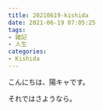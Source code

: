 ```yaml
---
title: 20210619-kishida
date: 2021-06-19 07:05:25
tags:
- 雑記
- 人生
categories:
- Kishida
---
```



こんにちは、陽キャです。


それではさようなら。